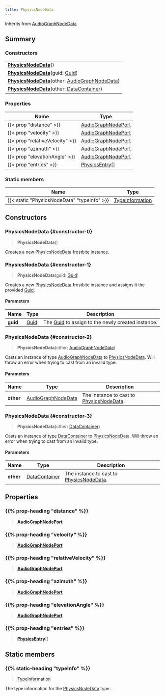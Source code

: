 ```yaml
---
title: PhysicsNodeData
---
```


Inherits from 
[AudioGraphNodeData](/vext/ref/fb/audiographnodedata)

## Summary
### Constructors
| |
| ----------- |
| **[PhysicsNodeData](#constructor-0)**() |
| **[PhysicsNodeData](#constructor-1)**(guid: [Guid](/vext/ref/shared/class/guid)) |
| **[PhysicsNodeData](#constructor-2)**(other: [AudioGraphNodeData](/vext/ref/fb/audiographnodedata)) |
| **[PhysicsNodeData](#constructor-3)**(other: [DataContainer](/vext/ref/shared/class/datacontainer)) |

### Properties
| Name | Type |
| ---- | ---- |
| {{< prop "distance" >}} | [AudioGraphNodePort](/vext/ref/fb/audiographnodeport) |
| {{< prop "velocity" >}} | [AudioGraphNodePort](/vext/ref/fb/audiographnodeport) |
| {{< prop "relativeVelocity" >}} | [AudioGraphNodePort](/vext/ref/fb/audiographnodeport) |
| {{< prop "azimuth" >}} | [AudioGraphNodePort](/vext/ref/fb/audiographnodeport) |
| {{< prop "elevationAngle" >}} | [AudioGraphNodePort](/vext/ref/fb/audiographnodeport) |
| {{< prop "entries" >}} | [PhysicsEntry](/vext/ref/fb/physicsentry)[] |

### Static members
| Name | Type |
| ---- | ---- |
| {{< static "PhysicsNodeData" "typeInfo" >}} | [TypeInformation](/vext/ref/shared/class/typeinformation) |

## Constructors
### PhysicsNodeData {#constructor-0}
> **PhysicsNodeData**()

Creates a new [PhysicsNodeData](/vext/ref/fb/physicsnodedata) frostbite instance.

### PhysicsNodeData {#constructor-1}
> **PhysicsNodeData**(guid: [Guid](/vext/ref/shared/class/guid))

Creates a new [PhysicsNodeData](/vext/ref/fb/physicsnodedata) frostbite instance and assigns it the provided [Guid](/vext/ref/shared/class/guid).

#### Parameters
| Name | Type | Description |
| ---- | ---- | ----------- |
| **guid** | [Guid](/vext/ref/shared/class/guid) | The [Guid](/vext/ref/shared/class/guid) to assign to the newly created instance. |

### PhysicsNodeData {#constructor-2}
> **PhysicsNodeData**(other: [AudioGraphNodeData](/vext/ref/fb/audiographnodedata))

Casts an instance of type [AudioGraphNodeData](/vext/ref/fb/audiographnodedata) to [PhysicsNodeData](/vext/ref/fb/physicsnodedata). Will throw an error when trying to cast from an invalid type.

#### Parameters
| Name | Type | Description |
| ---- | ---- | ----------- |
| **other** | [AudioGraphNodeData](/vext/ref/fb/audiographnodedata) | The instance to cast to [PhysicsNodeData](/vext/ref/fb/physicsnodedata). |

### PhysicsNodeData {#constructor-3}
> **PhysicsNodeData**(other: [DataContainer](/vext/ref/shared/class/datacontainer))

Casts an instance of type [DataContainer](/vext/ref/shared/class/datacontainer) to [PhysicsNodeData](/vext/ref/fb/physicsnodedata). Will throw an error when trying to cast from an invalid type.

#### Parameters
| Name | Type | Description |
| ---- | ---- | ----------- |
| **other** | [DataContainer](/vext/ref/shared/class/datacontainer) | The instance to cast to [PhysicsNodeData](/vext/ref/fb/physicsnodedata). |

## Properties
### {{% prop-heading "distance" %}}
> **[AudioGraphNodePort](/vext/ref/fb/audiographnodeport)**

### {{% prop-heading "velocity" %}}
> **[AudioGraphNodePort](/vext/ref/fb/audiographnodeport)**

### {{% prop-heading "relativeVelocity" %}}
> **[AudioGraphNodePort](/vext/ref/fb/audiographnodeport)**

### {{% prop-heading "azimuth" %}}
> **[AudioGraphNodePort](/vext/ref/fb/audiographnodeport)**

### {{% prop-heading "elevationAngle" %}}
> **[AudioGraphNodePort](/vext/ref/fb/audiographnodeport)**

### {{% prop-heading "entries" %}}
> **[PhysicsEntry](/vext/ref/fb/physicsentry)**[]

## Static members
### {{% static-heading "typeInfo" %}}
> [TypeInformation](/vext/ref/shared/class/typeinformation)

The type information for the [PhysicsNodeData](/vext/ref/fb/physicsnodedata) type.

